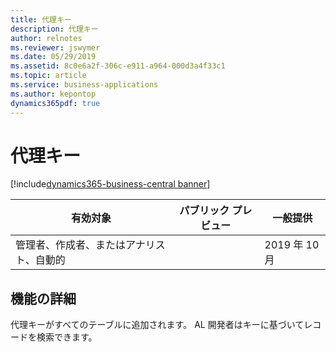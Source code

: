 ```yaml
---
title: 代理キー
description: 代理キー
author: relnotes
ms.reviewer: jswymer
ms.date: 05/29/2019
ms.assetid: 8c0e6a2f-306c-e911-a964-000d3a4f33c1
ms.topic: article
ms.service: business-applications
ms.author: kepontop
dynamics365pdf: true
---
```

# <a name="surrogate-keys"></a>代理キー
[!include[dynamics365-business-central banner](../includes/dynamics365-business-central.md)]

| 有効対象    |  パブリック プレビュー | 一般提供 | 
| ---------- | ---------- |---------- |
|管理者、作成者、またはアナリスト、自動的|| 2019 年 10 月|






## <a name="feature-details"></a>機能の詳細
<!--feature detail start -->
代理キーがすべてのテーブルに追加されます。 AL 開発者はキーに基づいてレコードを検索できます。
<!--feature detail end -->










